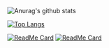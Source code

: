 ![Anurag's github stats](https://github-readme-stats.vercel.app/api?username=Daniele1209&show_icons=true&theme=dark)

[![Top Langs](https://github-readme-stats.vercel.app/api/top-langs/?username=Daniele1209&theme=dark)](https://github.com/anuraghazra/github-readme-stats)

[![ReadMe Card](https://github-readme-stats.vercel.app/api/pin/?username=Daniele1209&repo=Machine-Learning-Playground&theme=onedark)](https://github.com/anuraghazra/github-readme-stats)
[![ReadMe Card](https://github-readme-stats.vercel.app/api/pin/?username=Daniele1209&repo=COVID-19-chart-app-using-Qt&theme=onedark)](https://github.com/anuraghazra/github-readme-stats)
